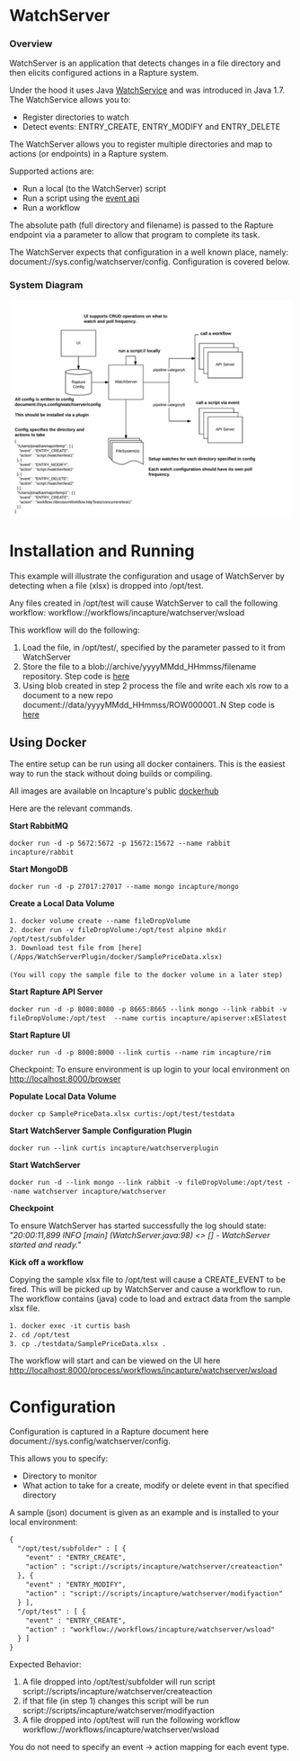 
# WatchServer

### Overview ###
WatchServer is an application that detects changes in a file directory and then elicits configured actions in a Rapture system.

Under the hood it uses Java [WatchService](https://docs.oracle.com/javase/8/docs/api/java/nio/file/WatchService.html) and was introduced in Java 1.7.
The WatchService allows you to:
* Register directories to watch
* Detect events: ENTRY_CREATE, ENTRY_MODIFY and ENTRY_DELETE

The WatchServer allows you to register multiple directories and map to actions (or endpoints) in a Rapture system.

Supported actions are:
* Run a local (to the WatchServer) script
* Run a script using the [event api](http://repo.incapturesolutions.com/apidoc/#_event-api)
* Run a workflow

The absolute path (full directory and filename) is passed to the Rapture endpoint via a parameter to allow that program to complete its task.

The WatchServer expects that configuration in a well known place, namely: document://sys.config/watchserver/config. Configuration is covered below.

### System Diagram ###
![System Diagram](/Apps/WatchServer/images/watchservertopology.png)

# Installation and Running #

This example will illustrate the configuration and usage of WatchServer by detecting when a file (xlsx) is dropped into /opt/test. 

Any files created in /opt/test will cause WatchServer to call the following workflow: workflow://workflows/incapture/watchserver/wsload

This workflow will do the following:

1. Load the file, in /opt/test/, specified by the parameter passed to it from WatchServer
2. Store the file to a blob://archive/yyyyMMdd_HHmmss/filename repository. Step code is [here](https://github.com/RapturePlatform/Rapture/blob/master/Apps/WatchServerPlugin/src/main/java/rapture/dp/invocable/workflow/LoadFile.java)
3. Using blob created in step 2 process the file and write each xls row to a document to a new repo document://data/yyyyMMdd_HHmmss/ROW000001..N Step code is [here](https://github.com/RapturePlatform/Rapture/blob/master/Apps/WatchServerPlugin/src/main/java/rapture/dp/invocable/workflow/ProcessFile.java)

## Using Docker ##

The entire setup can be run using all docker containers.  This is the easiest way to run the stack without doing builds or compiling.  

All images are available on Incapture's public [dockerhub](https://hub.docker.com/u/incapture/dashboard/)

Here are the relevant commands.

**Start RabbitMQ**
```
docker run -d -p 5672:5672 -p 15672:15672 --name rabbit incapture/rabbit
```
**Start MongoDB**
```
docker run -d -p 27017:27017 --name mongo incapture/mongo
```
**Create a Local Data Volume**
```
1. docker volume create --name fileDropVolume
2. docker run -v fileDropVolume:/opt/test alpine mkdir /opt/test/subfolder
3. Download test file from [here](/Apps/WatchServerPlugin/docker/SamplePriceData.xlsx)

(You will copy the sample file to the docker volume in a later step)
```
**Start Rapture API Server**
```
docker run -d -p 8080:8080 -p 8665:8665 --link mongo --link rabbit -v fileDropVolume:/opt/test  --name curtis incapture/apiserver:xESlatest
```
**Start Rapture UI**
```
docker run -d -p 8000:8000 --link curtis --name rim incapture/rim
```
Checkpoint: To ensure environment is up login to your local environment on [http://localhost:8000/browser](http://localhost:8000/browser)

**Populate Local Data Volume**
```
docker cp SamplePriceData.xlsx curtis:/opt/test/testdata
```
**Start WatchServer Sample Configuration Plugin**
```
docker run --link curtis incapture/watchserverplugin
```
**Start WatchServer**
```
docker run -d --link mongo --link rabbit -v fileDropVolume:/opt/test --name watchserver incapture/watchserver
```
**Checkpoint**

To ensure WatchServer has started successfully the log should state: _"20:00:11,899  INFO [main] (WatchServer.java:98) <> [] - WatchServer started and ready."_

**Kick off a workflow**

Copying the sample xlsx file to /opt/test will cause a CREATE_EVENT to be fired. This will be picked up by WatchServer and cause a workflow to run. The workflow contains (java) code to load and extract data from the sample xlsx file.

```
1. docker exec -it curtis bash
2. cd /opt/test
3. cp ./testdata/SamplePriceData.xlsx .
```
The workflow will start and can be viewed on the UI here [http://localhost:8000/process/workflows/incapture/watchserver/wsload](http://localhost:8000/process/workflows/incapture/watchserver/wsload)

# Configuration #

Configuration is captured in a Rapture document here document://sys.config/watchserver/config.

This allows you to specify:
* Directory to monitor
* What action to take for a create, modify or delete event in that specified directory

A sample (json) document is given as an example and is installed to your local environment:
```
{
  "/opt/test/subfolder" : [ {
    "event" : "ENTRY_CREATE",
    "action" : "script://scripts/incapture/watchserver/createaction"
  }, {
    "event" : "ENTRY_MODIFY",
    "action" : "script://scripts/incapture/watchserver/modifyaction"
  } ],
  "/opt/test" : [ {
    "event" : "ENTRY_CREATE",
    "action" : "workflow://workflows/incapture/watchserver/wsload"
  } ]
}
```

Expected Behavior:

1. A file dropped into /opt/test/subfolder will run script script://scripts/incapture/watchserver/createaction
2. if that file (in step 1) changes this script will be run script://scripts/incapture/watchserver/modifyaction
3. A file dropped into /opt/test will run the following workflow workflow://workflows/incapture/watchserver/wsload

You do not need to specify an event -> action mapping for each event type.
